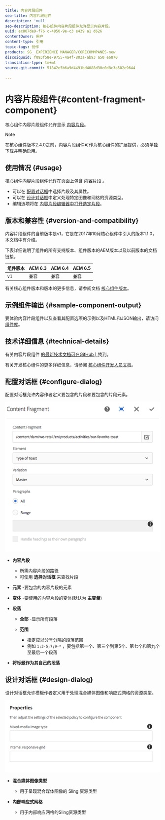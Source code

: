 ```yaml
---
title: 内容片段组件
seo-title: 内容片段组件
description: 'null'
seo-description: 核心组件内容片段组件允许显示内容片段。
uuid: ec807de9-f76 c-4850-9e-c3 e439 a1 d626
contentOwner: 用户
content-type: 引用
topic-tags: 创作
products: SG_ EXPERIENCE MANAGER/CORECOMMPANES-new
discoiquuid: f093f58e-9755-4a4f-803a-ab93 a50 e6870
translation-type: tm+mt
source-git-commit: 51842e5b6a9d4491bd4088d30c0d8c3a502e9644

---
```



# 内容片段组件{#content-fragment-component}

核心组件内容片段组件允许显示 [内容片段](https://helpx.adobe.com/experience-manager/6-5/assets/using/content-fragments.html)。

>[!NOTE]
>
>在核心组件版本2.4.0之前，内容片段组件可作为核心组件的扩展提供，必须单独下载并明确启用。

## 使用情况 {#usage}

核心组件内容片段组件允许在页面上包含 [内容片段](https://helpx.adobe.com/experience-manager/6-5/assets/using/content-fragments.html) 。

* 可以在 [配置对话框](#configure-dialog)中选择片段及其属性。
* 可以在 [设计对话框](#design-dialog)中定义处理特定图像和网格的资源类型。
* 编辑选项将在 [内容片段编辑器中打开选定片段](https://helpx.adobe.com/content/help/en/experience-manager/6-5/assets/using/content-fragments.html)。

## 版本和兼容性 {#version-and-compatibility}

内容片段组件的当前版本是v1，它是在2017年10月核心组件中引入的版本1.1.0，本文档中有介绍。

下表详细说明了组件的所有支持版本、组件版本的AEM版本以及以前版本的文档链接。

| 组件版本 | AEM 6.3 | AEM 6.4 | AEM 6.5 |
|--- |--- |--- |---|
| v1 | 兼容 | 兼容 | 兼容 |

有关核心组件版本和版本的更多信息，请参阅文档 [核心组件版本](versions.md)。

## 示例组件输出 {#sample-component-output}

要体验内容片段组件以及查看其配置选项的示例以及HTML和JSON输出，请访问 [组件库](http://opensource.adobe.com/aem-core-wcm-components/library/content-fragment.html)。

## 技术详细信息 {#technical-details}

有关内容片段组件 [的最新技术文档可在GitHub](https://github.com/adobe/aem-core-wcm-components/tree/master/content/src/content/jcr_root/apps/core/wcm/components/contentfragment/v1/contentfragment)上找到。

有关开发核心组件的更多详细信息，请参阅 [核心组件开发人员文档](developing.md)。

## 配置对话框 {#configure-dialog}

配置对话框允许内容作者定义要包含的片段和要包含的片段元素。

![](assets/chlimage_1-87.png)

* **内容片段**

   * 所需内容片段的路径
   * 可使用 **选择对话框** 来查找片段

* **元素** -要包含的内容片段的元素
* **变体** -要使用的内容片段的变体(默认为 **主变量**)

* **段落**

   * **全部** -显示所有段落
   * **范围**

      * 指定应以分号分隔的段落范围
      * 例如 `1;3-5;7;9-*` ，要包括第一个、第三个到第5个、第七个和第九个至最后一个段落

* **将标题作为其自己的段落**

## 设计对话框 {#design-dialog}

设计对话框允许模板作者定义用于处理混合媒体图像和响应式网格的资源类型。

![](assets/chlimage_1-88.png)

* **混合媒体图像类型**

   * 用于呈现混合媒体图像的 Sling 资源类型

* **内部响应式网格**

   * 用于内部响应网格的Sling资源类型
